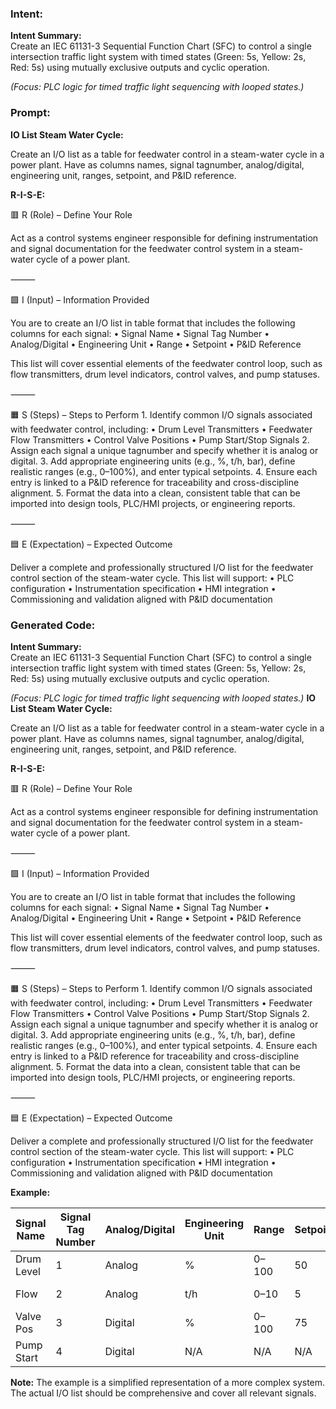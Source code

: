 ### Intent:
**Intent Summary:**  
Create an IEC 61131-3 Sequential Function Chart (SFC) to control a single intersection traffic light system with timed states (Green: 5s, Yellow: 2s, Red: 5s) using mutually exclusive outputs and cyclic operation.  

*(Focus: PLC logic for timed traffic light sequencing with looped states.)*

### Prompt:
**IO List Steam Water Cycle:**

Create an I/O list as a table for feedwater control in a steam-water cycle in a power plant. Have as columns names, signal tagnumber, analog/digital, engineering unit, ranges, setpoint, and P&ID reference.

**R-I-S-E:**

🟥 R (Role) – Define Your Role

Act as a control systems engineer responsible for defining instrumentation and signal documentation for the feedwater control system in a steam-water cycle of a power plant.

⸻

🟩 I (Input) – Information Provided

You are to create an I/O list in table format that includes the following columns for each signal:
	•	Signal Name
	•	Signal Tag Number
	•	Analog/Digital
	•	Engineering Unit
	•	Range
	•	Setpoint
	•	P&ID Reference

This list will cover essential elements of the feedwater control loop, such as flow transmitters, drum level indicators, control valves, and pump statuses.

⸻

🟧 S (Steps) – Steps to Perform
	1.	Identify common I/O signals associated with feedwater control, including:
	•	Drum Level Transmitters
	•	Feedwater Flow Transmitters
	•	Control Valve Positions
	•	Pump Start/Stop Signals
	2.	Assign each signal a unique tagnumber and specify whether it is analog or digital.
	3.	Add appropriate engineering units (e.g., %, t/h, bar), define realistic ranges (e.g., 0–100%), and enter typical setpoints.
	4.	Ensure each entry is linked to a P&ID reference for traceability and cross-discipline alignment.
	5.	Format the data into a clean, consistent table that can be imported into design tools, PLC/HMI projects, or engineering reports.

⸻

🟦 E (Expectation) – Expected Outcome

Deliver a complete and professionally structured I/O list for the feedwater control section of the steam-water cycle. This list will support:
	•	PLC configuration
	•	Instrumentation specification
	•	HMI integration
	•	Commissioning and validation aligned with P&ID documentation

### Generated Code:
**Intent Summary:**  
Create an IEC 61131-3 Sequential Function Chart (SFC) to control a single intersection traffic light system with timed states (Green: 5s, Yellow: 2s, Red: 5s) using mutually exclusive outputs and cyclic operation.  

*(Focus: PLC logic for timed traffic light sequencing with looped states.)*
**IO List Steam Water Cycle:**

Create an I/O list as a table for feedwater control in a steam-water cycle in a power plant. Have as columns names, signal tagnumber, analog/digital, engineering unit, ranges, setpoint, and P&ID reference.

**R-I-S-E:**

🟥 R (Role) – Define Your Role

Act as a control systems engineer responsible for defining instrumentation and signal documentation for the feedwater control system in a steam-water cycle of a power plant.

⸻

🟩 I (Input) – Information Provided

You are to create an I/O list in table format that includes the following columns for each signal:
	•	Signal Name
	•	Signal Tag Number
	•	Analog/Digital
	•	Engineering Unit
	•	Range
	•	Setpoint
	•	P&ID Reference

This list will cover essential elements of the feedwater control loop, such as flow transmitters, drum level indicators, control valves, and pump statuses.

⸻

🟧 S (Steps) – Steps to Perform
	1.	Identify common I/O signals associated with feedwater control, including:
	•	Drum Level Transmitters
	•	Feedwater Flow Transmitters
	•	Control Valve Positions
	•	Pump Start/Stop Signals
	2.	Assign each signal a unique tagnumber and specify whether it is analog or digital.
	3.	Add appropriate engineering units (e.g., %, t/h, bar), define realistic ranges (e.g., 0–100%), and enter typical setpoints.
	4.	Ensure each entry is linked to a P&ID reference for traceability and cross-discipline alignment.
	5.	Format the data into a clean, consistent table that can be imported into design tools, PLC/HMI projects, or engineering reports.

⸻

🟦 E (Expectation) – Expected Outcome

Deliver a complete and professionally structured I/O list for the feedwater control section of the steam-water cycle. This list will support:
	•	PLC configuration
	•	Instrumentation specification
	•	HMI integration
	•	Commissioning and validation aligned with P&ID documentation

**Example:**

| Signal Name | Signal Tag Number | Analog/Digital | Engineering Unit | Range | Setpoint | P&ID Reference |
|-------------|------------------|----------------|------------------|-------|----------|----------------|
| Drum Level  | 1                | Analog         | %                | 0–100 | 50       | 100-01-01      |
| Flow        | 2                | Analog         | t/h              | 0–10  | 5        | 100-01-02      |
| Valve Pos   | 3                | Digital        | %                | 0–100 | 75       | 100-01-03      |
| Pump Start  | 4                | Digital        | N/A              | N/A   | N/A      | 100-01-04      |

**Note:** The example is a simplified representation of a more complex system. The actual I/O list should be comprehensive and cover all relevant signals.
